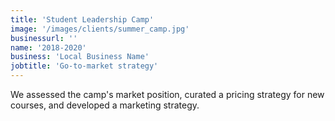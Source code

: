 ```yaml
---
title: 'Student Leadership Camp'
image: '/images/clients/summer_camp.jpg'
businessurl: ''
name: '2018-2020'
business: 'Local Business Name'
jobtitle: 'Go-to-market strategy'
---
```


We assessed the camp's market position, curated a pricing strategy for new courses, and developed a marketing strategy.   
